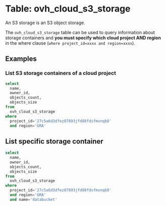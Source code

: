 # Table: ovh_cloud_s3_storage

An S3 storage is an S3 object storage.

The `ovh_cloud_s3_storage` table can be used to query information about storage containers and **you must specify which cloud project AND region** in the where clause (`where project_id=xxxx and region=xxxx`).

## Examples

### List S3 storage containers of a cloud project

```sql
select
  name,
  owner_id,
  objects_count,
  objects_size
from
  ovh_cloud_s3_storage
where
  project_id='27c5a6d3dfez87893jfd88fdsfmvnqb8'
  and region='GRA'
```

## List specific storage container

```sql
select
  name,
  owner_id,
  objects_count,
  objects_size
from
  ovh_cloud_s3_storage
where
  project_id='27c5a6d3dfez87893jfd88fdsfmvnqb8'
  and region='GRA'
  and name='databucket'
```
